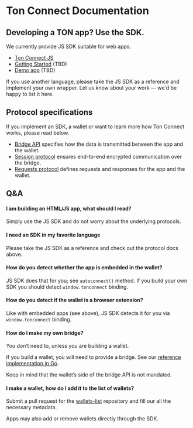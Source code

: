 # Ton Connect Documentation

## Developing a TON app? Use the SDK.

We currently provide JS SDK suitable for web apps.

* [Ton Connect JS](https://github.com/ton-connect/sdk)
* [Getting Started](#TBD) (TBD)
* [Demo app](#TBD) (TBD)

If you use another language, please take the JS SDK as a reference and implement your own wrapper. Let us know about your work — we'd be happy to list it here.

## Protocol specifications

If you implement an SDK, a wallet or want to learn more how Ton Connect works, please read below.

* [Bridge API](https://github.com/ton-connect/docs/blob/main/bridge.md) specifies how the data is transmitted between the app and the wallet.
* [Session protocol](session.md) ensures end-to-end encrypted communication over the bridge.
* [Requests protocol](https://github.com/ton-connect/docs/blob/main/requests-responses.md) defines requests and responses for the app and the wallet.

## Q&A

#### I am building an HTML/JS app, what should I read?

Simply use the JS SDK and do not worry about the underlying protocols.

#### I need an SDK in my favorite language

Please take the JS SDK as a reference and check out the protocol docs above.

#### How do you detect whether the app is embedded in the wallet? 

JS SDK does that for you; see `autoconnect()` method. If you build your own SDK you should detect `window.tonconnect` binding.

#### How do you detect if the wallet is a browser extension? 

Like with embedded apps (see above), JS SDK detects it for you via `window.tonconnect` binding.

#### How do I make my own bridge? 

You don’t need to, unless you are building a wallet.

If you build a wallet, you will need to provide a bridge. See our [reference implementation in Go](https://github.com/ton-connect/bridge).

Keep in mind that the wallet’s side of the bridge API is not mandated.

#### I make a wallet, how do I add it to the list of wallets? 

Submit a pull request for the [wallets-list](https://github.com/ton-connect/wallets-list) repository and fill our all the necessary metadata.

Apps may also add or remove wallets directly through the SDK.
